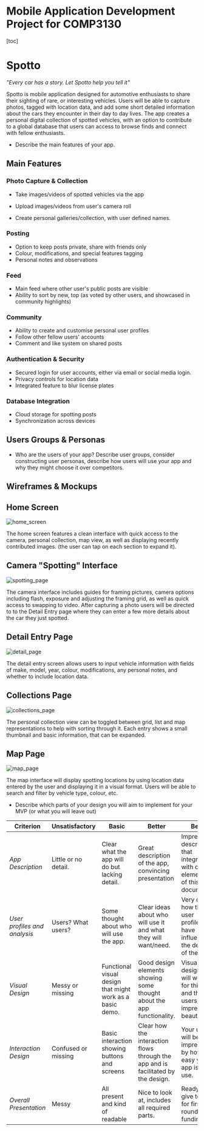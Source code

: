 # Mobile Application Development Project for COMP3130

[toc]

# Spotto

*"Every car has a story. Let Spotto help you tell it"*

Spotto is mobile application designed for automotive enthusiasts to share their sighting of rare, or interesting vehicles. Users will be able to capture photos, tagged with location data, and add some short detailed information about the cars they encounter in their day to day lives. The app creates a personal digital collection of spotted vehicles, with an option to contribute to a global database that users can access to browse finds and connect with fellow enthusiasts. 

- Describe the main features of your app.    

## Main Features

### Photo Capture & Collection 

* Take images/videos of spotted vehicles via the app

* Upload images/videos from user's camera roll

* Create personal galleries/collection, with user defined names.

### Posting 

* Option to keep posts private, share with friends only
* Colour, modifications, and special features tagging
* Personal notes and observations

### Feed 

* Main feed where other user's public posts are visible
* Ability to sort by new, top (as voted by other users, and showcased in community highlights)

### Community 

* Ability to create and customise personal user profiles
* Follow other fellow users' accounts
* Comment and like system on shared posts

### Authentication & Security

* Secured login for user accounts, either via email or social media login.
* Privacy controls for location data
* Integrated feature to blur license plates

### Database Integration

* Cloud storage for spotting posts
* Synchronization across devices













## Users Groups & Personas



* Who are the users of your app? Describe user groups, consider  constructing user personas, describe how users will use your app and why they might choose it over competitors.



## Wireframes & Mockups

## Home Screen

![home_screen](https://github.com/MQ-COMP3130/mobile-application-development-mohnish-sharma/blob/main/images/home_screen.png)

The home screen features a clean interface with quick access to the camera, personal collection, map view, as well as displaying recently contributed images. (the user can tap on each section to expand it).

## Camera "Spotting" Interface

![spotting_page](https://github.com/MQ-COMP3130/mobile-application-development-mohnish-sharma/blob/main/images/image_screen.png)

The camera interface includes guides for framing pictures, camera options including flash, exposure and adjusting the framing grid, as well as quick access to swapping to video. After capturing a photo users will be directed to to the Detail Entry page where they can enter a few more details about the car they just spotted.

## Detail Entry Page

![detail_page](https://github.com/MQ-COMP3130/mobile-application-development-mohnish-sharma/blob/main/images/details_screen.png)

The detail entry screen allows users to input vehicle information with fields of make, model, year, colour, modifications, any personal notes, and whether to include location data.

## Collections Page

![collections_page](https://github.com/MQ-COMP3130/mobile-application-development-mohnish-sharma/blob/main/images/collection_screen.png)

The personal collection view can be toggled between grid, list and map representations to help with sorting through it. Each entry shows a small thumbnail and basic information, that can be expanded.

## Map Page

![map_page](https://github.com/MQ-COMP3130/mobile-application-development-mohnish-sharma/blob/main/images/map_screen.png)

The map interface will display spotting locations by using location data entered by the user and displaying it in a visual format. Users will be able to search and filter by vehicle type, colour, etc.

- Describe which parts of your design you will aim to implement for your MVP (or what you will leave out)



| **Criterion**                | **Unsatisfactory**   | **Basic**                                                 | **Better**                                                   | **Best**                                                     |
| ---------------------------- | -------------------- | --------------------------------------------------------- | ------------------------------------------------------------ | ------------------------------------------------------------ |
| *App Description*            | Little or no detail. | Clear what the app will do but lacking detail.            | Great description of the app, convincing presentation        | Impressive description that integrates with other elements of this document. |
| *User profiles and analysis* | Users? What users?   | Some thought about who will use the app.                  | Clear ideas about who will use it and what they will want/need. | Very clear how the user profiles have influenced the design of the app. |
| *Visual Design*              | Messy or missing     | Functional visual design that might work as a basic demo. | Good design elements showing some thought about the app functionality. | Visual design that will work for this app and these users, impressive, beautiful! |
| *Interaction Design*         | Confused or missing  | Basic interaction showing buttons and screens             | Clear how the interaction flows through the app and is facilitated by the design. | Your users will be impressed by how easy your app is to use. |
| *Overall Presentation*       | Messy                | All present and kind of readable                          | Nice to look at, includes all required parts.                | Ready to give to VC for first round of funding!              |
